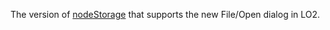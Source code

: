 The version of <a href="https://github.com/scripting/nodeStorage#v099---3520-by-dw">nodeStorage</a> that supports the new File/Open dialog in LO2.
